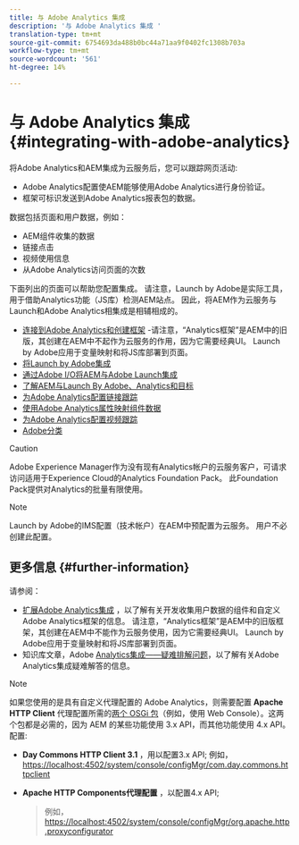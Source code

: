 ```yaml
---
title: 与 Adobe Analytics 集成
description: '与 Adobe Analytics 集成 '
translation-type: tm+mt
source-git-commit: 6754693da488b0bc44a71aa9f0402fc1308b703a
workflow-type: tm+mt
source-wordcount: '561'
ht-degree: 14%

---
```



# 与 Adobe Analytics 集成{#integrating-with-adobe-analytics}

将Adobe Analytics和AEM集成为云服务后，您可以跟踪网页活动:

* Adobe Analytics配置使AEM能够使用Adobe Analytics进行身份验证。
* 框架可标识发送到Adobe Analytics报表包的数据。

数据包括页面和用户数据，例如：

* AEM组件收集的数据
* 链接点击
* 视频使用信息
* 从Adobe Analytics访问页面的次数

下面列出的页面可以帮助您配置集成。 请注意，Launch by Adobe是实际工具，用于借助Analytics功能（JS库）检测AEM站点。 因此，将AEM作为云服务与Launch和Adobe Analytics相集成是相辅相成的。

* [连接到Adobe Analytics和创建框架](https://docs.adobe.com/content/help/en/experience-manager-65/administering/integration/adobeanalytics-connect.html) -请注意，“Analytics框架”是AEM中的旧版，其创建在AEM中不起作为云服务的作用，因为它需要经典UI。 Launch by Adobe应用于变量映射和将JS库部署到页面。
* [将Launch by Adobe集成](https://docs.adobe.com/content/help/en/experience-manager-learn/sites/integrations/adobe-launch-integration-tutorial-understand.html)
* [通过Adobe I/O将AEM与Adobe Launch集成](https://helpx.adobe.com/experience-manager/using/aem_launch_adobeio_integration.html)
* [了解AEM与Launch By Adobe、Analytics和目标](https://helpx.adobe.com/experience-manager/kt/integration/using/aem-launch-integration-tutorial-understand.html)
* [为Adobe Analytics配置链接跟踪](https://docs.adobe.com/content/help/en/experience-manager-65/administering/integration/adobeanalytics-link.html)
* [使用Adobe Analytics属性映射组件数据](https://docs.adobe.com/content/help/en/experience-manager-65/administering/integration/adobeanalytics-mapping.html)
* [为Adobe Analytics配置视频跟踪](https://docs.adobe.com/content/help/en/experience-manager-65/administering/integration/adobeanalytics-video.html)
* [Adobe分类](https://docs.adobe.com/content/help/en/experience-manager-65/administering/integration/adobeanalytics-classifications.html)

>[!CAUTION]
>
>Adobe Experience Manager作为没有现有Analytics帐户的云服务客户，可请求访问适用于Experience Cloud的Analytics Foundation Pack。  此Foundation Pack提供对Analytics的批量有限使用。

>[!NOTE]
>
>Launch by Adobe的IMS配置（技术帐户）在AEM中预配置为云服务。 用户不必创建此配置。

## 更多信息 {#further-information}

请参阅：

* [扩展Adobe Analytics集成](https://docs.adobe.com/content/help/en/experience-manager-65/developing/extending-aem/extending-analytics/extending-analytics.html) ，以了解有关开发收集用户数据的组件和自定义Adobe Analytics框架的信息。 请注意，“Analytics框架”是AEM中的旧版框架，其创建在AEM中不能作为云服务使用，因为它需要经典UI。 Launch by Adobe应用于变量映射和将JS库部署到页面。
* 知识库文章，Adobe [Analytics集成——疑难排解问题](https://helpx.adobe.com/experience-manager/kb/sitecatalystintegrationtroubleshooting.html)，以了解有关Adobe Analytics集成疑难解答的信息。

>[!NOTE]
>
>如果您使用的是具有自定义代理配置的 Adobe Analytics，则需要配置 **Apache HTTP Client** 代理配置所需的[两个 OSGi 包](https://docs.adobe.com/content/help/zh-Hans/experience-manager-65/deploying/configuring/configuring-osgi.html)（例如，使用 Web Console）。这两个包都是必需的，因为 AEM 的某些功能使用 3.x API，而其他功能使用 4.x API。配置:
>
>* **Day Commons HTTP Client 3.1** ，用以配置3.x API;
   >  例如， [https://localhost:4502/system/console/configMgr/com.day.commons.httpclient](https://localhost:4502/system/console/configMgr/com.day.commons.httpclient)
   >
   >
* **Apache HTTP Components代理配置** ，以配置4.x API;
   >  例如， [https://localhost:4502/system/console/configMgr/org.apache.http.proxyconfigurator](https://localhost:4502/system/console/configMgr/org.apache.http.proxyconfigurator)
>


